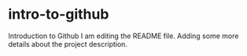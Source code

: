 # intro-to-github
Introduction to Github
I am editing the README file. Adding some more details about the project description.

